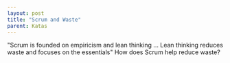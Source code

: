```yaml
---
layout: post
title: "Scrum and Waste"
parent: Katas
---
```

"Scrum is founded on empiricism and lean thinking … Lean thinking reduces waste and focuses on the essentials"
How does Scrum help reduce waste?
